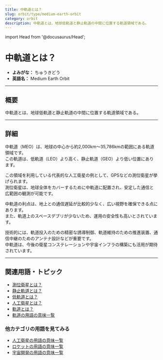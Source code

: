 ```yaml
---
title: 中軌道とは？
slug: orbit/type/medium-earth-orbit
category: orbit
description: 中軌道とは、地球低軌道と静止軌道の中間に位置する軌道領域である。
---
```


import Head from '@docusaurus/Head';

<Head>
  <script type="application/ld+json">
    {`{
      "@context": "https://schema.org",
      "@type": "DefinedTerm",
      "name": "中軌道とは？",
      "inDefinedTermSet": "https://www.space-portal.org",
      "termCode": "orbit/type/medium-earth-orbit",
      "description": "中軌道とは、地球低軌道と静止軌道の中間に位置する軌道領域であり、主に測位衛星などに利用される。",
      "url": "https://www.space-portal.org/docs/orbit/type/medium-earth-orbit"
    }`}
  </script>
</Head>

# 中軌道とは？

- **よみがな：** ちゅうきどう  
- **英語名：** Medium Earth Orbit  

---

## 概要

中軌道とは、地球低軌道と静止軌道の中間に位置する軌道領域である。

---

## 詳細

中軌道（MEO）は、地球の中心から約2,000km〜35,786kmの範囲にある軌道領域です。  
この軌道は、低軌道（LEO）より高く、静止軌道（GEO）より低い位置にあります。  

この領域を利用している代表的な人工衛星の例として、GPSなどの測位衛星が挙げられます。  
測位衛星は、地球全体をカバーするために中軌道に配置され、安定した通信と広範囲の観測が可能です。  

中軌道の利点は、地上との通信遅延が比較的少なく、広い視野を確保できる点にあります。  
また、軌道上のスペースデブリが少ないため、運用の安全性も高いとされています。  

技術的には、軌道投入のための精密な誘導制御、軌道維持のための推進装置、通信中継のためのアンテナ設計などが重要です。  
中軌道は、今後の衛星コンステレーションや宇宙インフラの構築にも活用が期待されています。

---

## 関連用語・トピック

- [測位衛星とは？](/docs/satellite/type/navigation-satellite)
- [静止軌道とは？](/docs/orbit/type/geostationary-orbit)
- [低軌道とは？](/docs/orbit/type/low-earth-orbit)
- [人工衛星とは？](/docs/satellite/satellite)
- [軌道とは？](/docs/orbit/orbit)
- [軌道の用語の意味一覧](/docs/category/orbit)

### 他カテゴリの用語を見てみる
- [人工衛星の用語の意味一覧](/docs/category/satellite)
- [ロケットの用語の意味一覧](/docs/category/rocket)
- [宇宙開発の用語の意味一覧](/docs/category/glossary)
